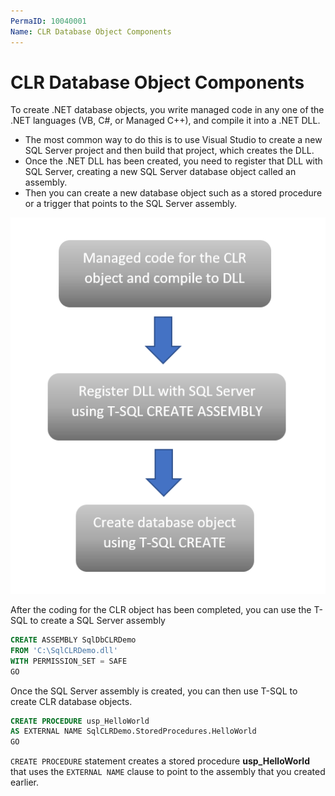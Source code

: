 ```yaml
---
PermaID: 10040001
Name: CLR Database Object Components
---
```


# CLR Database Object Components

To create .NET database objects, you write managed code in any one of the .NET languages (VB, C#, or Managed C++), and compile it into a .NET DLL. 

 - The most common way to do this is to use Visual Studio to create a new SQL Server project and then build that project, which creates the DLL. 
 - Once the .NET DLL has been created, you need to register that DLL with SQL Server, creating a new SQL Server database object called an assembly.  
 - Then you can create a new database object such as a stored procedure or a trigger that points to the SQL Server assembly.

<img src="https://raw.githubusercontent.com/zzzprojects/sqlclr-tutorial/master/docs/images/clr-database-object-components.png">

After the coding for the CLR object has been completed, you can use the T-SQL to create a SQL Server assembly

```sql
CREATE ASSEMBLY SqlDbCLRDemo 
FROM 'C:\SqlCLRDemo.dll' 
WITH PERMISSION_SET = SAFE
GO
```

Once the SQL Server assembly is created, you can then use T-SQL to create CLR database objects.

```sql
CREATE PROCEDURE usp_HelloWorld
AS EXTERNAL NAME SqlCLRDemo.StoredProcedures.HelloWorld
GO
```

`CREATE PROCEDURE` statement creates a stored procedure **usp_HelloWorld** that uses the `EXTERNAL NAME` clause to point to the assembly that you created earlier.
